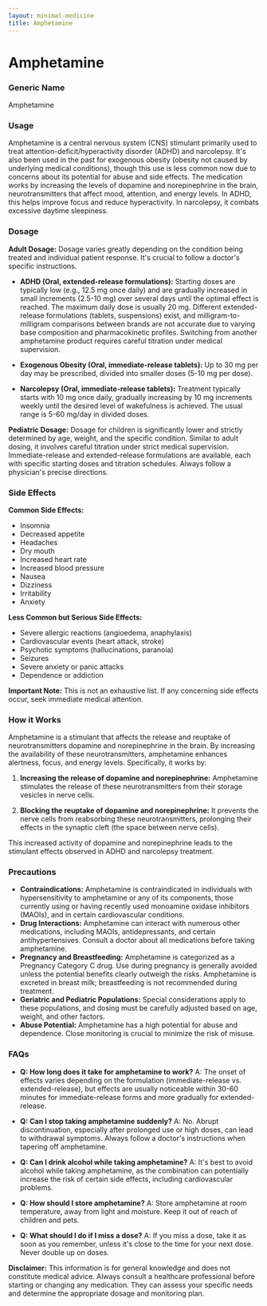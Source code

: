 ```yaml
---
layout: minimal-medicine
title: Amphetamine
---
```


# Amphetamine
### Generic Name
Amphetamine

### Usage

Amphetamine is a central nervous system (CNS) stimulant primarily used to treat attention-deficit/hyperactivity disorder (ADHD) and narcolepsy.  It's also been used in the past for exogenous obesity (obesity not caused by underlying medical conditions), though this use is less common now due to concerns about its potential for abuse and side effects.  The medication works by increasing the levels of dopamine and norepinephrine in the brain, neurotransmitters that affect mood, attention, and energy levels.  In ADHD, this helps improve focus and reduce hyperactivity. In narcolepsy, it combats excessive daytime sleepiness.


### Dosage

**Adult Dosage:**  Dosage varies greatly depending on the condition being treated and individual patient response. It's crucial to follow a doctor's specific instructions.

* **ADHD (Oral, extended-release formulations):** Starting doses are typically low (e.g., 12.5 mg once daily) and are gradually increased in small increments (2.5-10 mg) over several days until the optimal effect is reached. The maximum daily dose is usually 20 mg.  Different extended-release formulations (tablets, suspensions) exist, and milligram-to-milligram comparisons between brands are not accurate due to varying base composition and pharmacokinetic profiles.  Switching from another amphetamine product requires careful titration under medical supervision.

* **Exogenous Obesity (Oral, immediate-release tablets):** Up to 30 mg per day may be prescribed, divided into smaller doses (5-10 mg per dose).

* **Narcolepsy (Oral, immediate-release tablets):**  Treatment typically starts with 10 mg once daily, gradually increasing by 10 mg increments weekly until the desired level of wakefulness is achieved. The usual range is 5-60 mg/day in divided doses.


**Pediatric Dosage:** Dosage for children is significantly lower and strictly determined by age, weight, and the specific condition.  Similar to adult dosing, it involves careful titration under strict medical supervision.  Immediate-release and extended-release formulations are available, each with specific starting doses and titration schedules.  Always follow a physician's precise directions.


### Side Effects

**Common Side Effects:**

* Insomnia
* Decreased appetite
* Headaches
* Dry mouth
* Increased heart rate
* Increased blood pressure
* Nausea
* Dizziness
* Irritability
* Anxiety


**Less Common but Serious Side Effects:**

* Severe allergic reactions (angioedema, anaphylaxis)
* Cardiovascular events (heart attack, stroke)
* Psychotic symptoms (hallucinations, paranoia)
* Seizures
* Severe anxiety or panic attacks
* Dependence or addiction


**Important Note:** This is not an exhaustive list.  If any concerning side effects occur, seek immediate medical attention.


### How it Works

Amphetamine is a stimulant that affects the release and reuptake of neurotransmitters dopamine and norepinephrine in the brain.  By increasing the availability of these neurotransmitters, amphetamine enhances alertness, focus, and energy levels.  Specifically, it works by:

1. **Increasing the release of dopamine and norepinephrine:**  Amphetamine stimulates the release of these neurotransmitters from their storage vesicles in nerve cells.

2. **Blocking the reuptake of dopamine and norepinephrine:**  It prevents the nerve cells from reabsorbing these neurotransmitters, prolonging their effects in the synaptic cleft (the space between nerve cells).


This increased activity of dopamine and norepinephrine leads to the stimulant effects observed in ADHD and narcolepsy treatment.


### Precautions

* **Contraindications:**  Amphetamine is contraindicated in individuals with hypersensitivity to amphetamine or any of its components, those currently using or having recently used monoamine oxidase inhibitors (MAOIs), and in certain cardiovascular conditions.
* **Drug Interactions:** Amphetamine can interact with numerous other medications, including MAOIs, antidepressants, and certain antihypertensives. Consult a doctor about all medications before taking amphetamine.
* **Pregnancy and Breastfeeding:**  Amphetamine is categorized as a Pregnancy Category C drug.  Use during pregnancy is generally avoided unless the potential benefits clearly outweigh the risks. Amphetamine is excreted in breast milk; breastfeeding is not recommended during treatment.
* **Geriatric and Pediatric Populations:**  Special considerations apply to these populations, and dosing must be carefully adjusted based on age, weight, and other factors.
* **Abuse Potential:** Amphetamine has a high potential for abuse and dependence. Close monitoring is crucial to minimize the risk of misuse.



### FAQs

* **Q: How long does it take for amphetamine to work?**  A: The onset of effects varies depending on the formulation (immediate-release vs. extended-release), but effects are usually noticeable within 30-60 minutes for immediate-release forms and more gradually for extended-release.

* **Q: Can I stop taking amphetamine suddenly?** A: No. Abrupt discontinuation, especially after prolonged use or high doses, can lead to withdrawal symptoms. Always follow a doctor's instructions when tapering off amphetamine.

* **Q: Can I drink alcohol while taking amphetamine?** A:  It's best to avoid alcohol while taking amphetamine, as the combination can potentially increase the risk of certain side effects, including cardiovascular problems.

* **Q: How should I store amphetamine?** A: Store amphetamine at room temperature, away from light and moisture. Keep it out of reach of children and pets.

* **Q: What should I do if I miss a dose?** A: If you miss a dose, take it as soon as you remember, unless it's close to the time for your next dose. Never double up on doses.

**Disclaimer:**  This information is for general knowledge and does not constitute medical advice.  Always consult a healthcare professional before starting or changing any medication.  They can assess your specific needs and determine the appropriate dosage and monitoring plan.
